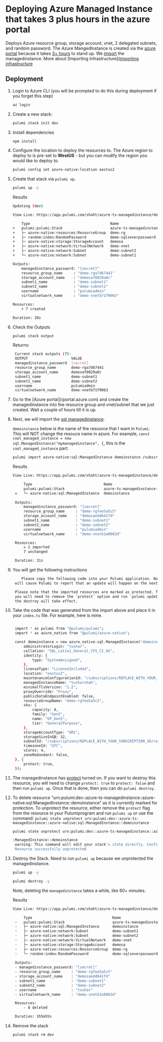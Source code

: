 # Deploying Azure Managed Instance that takes 3 plus hours in the azure portal

Deploys Azure resource group, storage account, vnet, 2 delegated subnets, and random password. The Azure MangedInstance is created via the [azure portal](portal.azure.com) because it takes [3+ hours](images/sqlmanagedinstance_creation_time.png) to stand up. We [import](https://www.pulumi.com/registry/packages/azure-native/api-docs/sql/managedinstance/#import) the managedinstance.  More about [Importing Infrastructure]([importing infrastructure](https://www.pulumi.com/docs/guides/adopting/import/#adopting-existing-resources)


## Deployment

1. Login to Azure CLI (you will be prompted to do this during deployment if you forget this step)

    ```bash
    az login
    ```

1. Create a new stack:

    ```bash
    pulumi stack init dev
    ```
1. Install dependencies
    ```bash
    npm install
    ```
1. Configure the location to deploy the resources to.  The Azure region to deploy to is pre-set to **WestUS** - but you can modify the region you would like to deploy to.

    ```bash
    pulumi config set azure-native:location eastus2
    ```
1. Create that stack via `pulumi up`.
    ```bash
    pulumi up -y
    ```

    Results

    ```bash
    Updating (dev)

    View Live: https://app.pulumi.com/shaht/azure-ts-managedinstance/dev/updates/25

        Type                                     Name                          Status      
    +   pulumi:pulumi:Stack                      azure-ts-managedinstance-dev  created     
    +   ├─ azure-native:resources:ResourceGroup  demo-rg                       created     
    +   ├─ random:index:RandomPassword           demo-sqlseverpassword         created     
    +   ├─ azure-native:storage:StorageAccount   demosa                        created     
    +   ├─ azure-native:network:VirtualNetwork   demo-vnet                     created     
    +   ├─ azure-native:network:Subnet           demo-subnet2                  created     
    +   └─ azure-native:network:Subnet           demo-subnet1                  created     
    
    Outputs:
        managedinstance_password: "[secret]"
        resource_group_name     : "demo-rga7d67441"
        storage_account_name    : "demosaf0029a8c"
        subnet1_name            : "demo-subnet1"
        subnet2_name            : "demo-subnet2"
        username                : "pulumiadmin"
        virtualnetwork_name     : "demo-vnetb71f9063"

    Resources:
        + 7 created

    Duration: 28s

1. Check the Outputs
   ```bash
   pulumi stack output
   ```

   Returns:
   ```bash
    Current stack outputs (7):
    OUTPUT                    VALUE
    managedinstance_password  [secret]
    resource_group_name       demo-rga7d67441
    storage_account_name      demosaf0029a8c
    subnet1_name              demo-subnet1
    subnet2_name              demo-subnet2
    username                  pulumiadmin
    virtualnetwork_name       demo-vnetb71f9063
   ```

1. Go to the [Azure portal])(portal.azure.com) and create the managedinstance into the resource group and vnet/subnet that we just created.  Wait a couple
of hours till it is up.

1. Next, we will import the [sql managedinstance](https://www.pulumi.com/registry/packages/azure-native/api-docs/sql/managedinstance/#import).

   `demoinstance` below is the name of the resource that I want in `Pulumi`.  This will NOT change the resouce name in azure.
   For example, `const cool_managed_instance = new sql.ManagedInstance("mymanagedinstance", {`, this is the `cool_managed_instance` part.

   ```bash
   pulumi import azure-native:sql:ManagedInstance demoinstance /subscriptions/REPLACE_WITH_YOUR_SUBSCRIPTION_ID/resourceGroups/demo-rgfee5a5c5/providers/Microsoft.Sql/managedInstances/mymanagedinstance123
   ```

   Results
   ```bash
   View Live: https://app.pulumi.com/shaht/azure-ts-managedinstance/dev/updates/20

        Type                                 Name                          Status       
        pulumi:pulumi:Stack                  azure-ts-managedinstance-dev               
    =   └─ azure-native:sql:ManagedInstance  demoinstance                  imported     
    
    Outputs:
        managedinstance_password: "[secret]"
        resource_group_name     : "demo-rgfee5a5c5"
        storage_account_name    : "demosaedd641fd"
        subnet1_name            : "demo-subnet1"
        subnet2_name            : "demo-subnet2"
        username                : "pulumiadmin"
        virtualnetwork_name     : "demo-vnetb1e0063d"

    Resources:
        = 1 imported
        7 unchanged

    Duration: 31s
   ```

1. You will get the following instructions
   ```bash
       Please copy the following code into your Pulumi application. Not doing so
    will cause Pulumi to report that an update will happen on the next update command.

    Please note that the imported resources are marked as protected. To destroy them
    you will need to remove the `protect` option and run `pulumi update` *before*
    the destroy will take effect.
   ```

1. Take the code that was generated from the import above and place it in your `index.ts` file. For example, here is mine.
   ```bash

    import * as pulumi from "@pulumi/pulumi";
    import * as azure_native from "@pulumi/azure-native";

    const demoinstance = new azure_native.sql.ManagedInstance("demoinstance", {
        administratorLogin: "tushar",
        collation: "SQL_Latin1_General_CP1_CI_AS",
        identity: {
            type: "SystemAssigned",
        },
        licenseType: "LicenseIncluded",
        location: "eastus2",
        maintenanceConfigurationId: "/subscriptions/REPLACE_WITH_YOUR_SUBSCRIPTION_ID/providers/Microsoft.Maintenance/publicMaintenanceConfigurations/SQL_Default",
        managedInstanceName: "tusharshah",
        minimalTlsVersion: "1.2",
        proxyOverride: "Proxy",
        publicDataEndpointEnabled: false,
        resourceGroupName: "demo-rgfee5a5c5",
        sku: {
            capacity: 4,
            family: "Gen5",
            name: "GP_Gen5",
            tier: "GeneralPurpose",
        },
        storageAccountType: "GRS",
        storageSizeInGB: 32,
        subnetId: "/subscriptions/REPLACE_WITH_YOUR_SUBSCRIPTION_ID/resourceGroups/demo-rgfee5a5c5/providers/Microsoft.Network/virtualNetworks/demo-vnetb1e0063d/subnets/demo-subnet2",
        timezoneId: "UTC",
        vCores: 4,
        zoneRedundant: false,
    }, {
        protect: true,
    });
   ```

1. The managedinstance has [protect](https://www.pulumi.com/docs/intro/concepts/resources/#protect) turned on.  If you want to destroy this resource, you
will need to change `protect: true` to `protect: false` and then run `pulumi up`.  Once that is done, then you can do `pulumi destroy`.

1. To delete resource "urn:pulumi:dev::azure-ts-managedinstance::azure-native:sql:ManagedInstance::demoinstance"
    as it is currently marked for protection. To unprotect the resource, either remove the `protect` flag from the resource in your Pulumiprogram and run `pulumi up` or use the command:
    `pulumi state unprotect urn:pulumi:dev::azure-ts-managedinstance::azure-native:sql:ManagedInstance::demoinstance`

   ```bash
   pulumi state unprotect urn:pulumi:dev::azure-ts-managedinstance::azure-native:sql:ManagedInstance::demoinstance
   ```

   ```bash
   :ManagedInstance::demoinstance
    warning: This command will edit your stack's state directly. Confirm? Yes
    Resource successfully unprotected
    ```

1. Destroy the Stack.  Need to run `pulumi up` because we unprotected the managedinstance.
   ```bash
   pulumi up -y
   ```

   ```bash
   pulumi destroy -y
   ```
   Note, deleting the `managedinstance` takes a while, like 60+ minutes.

   Results
   ```bash
   View Live: https://app.pulumi.com/shaht/azure-ts-managedinstance/dev/updates/24

        Type                                     Name                          Status      
    -   pulumi:pulumi:Stack                      azure-ts-managedinstance-dev  deleted     
    -   ├─ azure-native:sql:ManagedInstance      demoinstance                  deleted     
    -   ├─ azure-native:network:Subnet           demo-subnet1                  deleted     
    -   ├─ azure-native:network:Subnet           demo-subnet2                  deleted     
    -   ├─ azure-native:network:VirtualNetwork   demo-vnet                     deleted     
    -   ├─ azure-native:storage:StorageAccount   demosa                        deleted     
    -   ├─ azure-native:resources:ResourceGroup  demo-rg                       deleted     
    -   └─ random:index:RandomPassword           demo-sqlseverpassword         deleted     
    
    Outputs:
    - managedinstance_password: "[secret]"
    - resource_group_name     : "demo-rgfee5a5c5"
    - storage_account_name    : "demosaedd641fd"
    - subnet1_name            : "demo-subnet1"
    - subnet2_name            : "demo-subnet2"
    - username                : "tushar"
    - virtualnetwork_name     : "demo-vnetb1e0063d"

    Resources:
        - 8 deleted

    Duration: 1h5m55s
    ```

1. Remove the stack
   ```bash
   pulumi stack rm dev
   ```